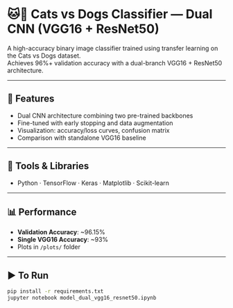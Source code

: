 # 🐱🐶 Cats vs Dogs Classifier — Dual CNN (VGG16 + ResNet50)

A high-accuracy binary image classifier trained using transfer learning on the Cats vs Dogs dataset.  
Achieves 96%+ validation accuracy with a dual-branch VGG16 + ResNet50 architecture.

---

## 🚀 Features
- Dual CNN architecture combining two pre-trained backbones
- Fine-tuned with early stopping and data augmentation
- Visualization: accuracy/loss curves, confusion matrix
- Comparison with standalone VGG16 baseline

---

## 🧠 Tools & Libraries
- Python · TensorFlow · Keras · Matplotlib · Scikit-learn

---

## 📊 Performance
- **Validation Accuracy**: ~96.15%
- **Single VGG16 Accuracy**: ~93%
- Plots in `/plots/` folder

---

## ▶️ To Run
```bash
pip install -r requirements.txt
jupyter notebook model_dual_vgg16_resnet50.ipynb

